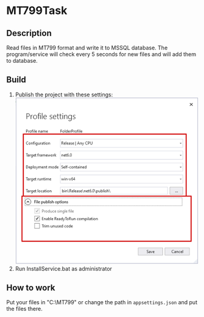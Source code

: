 # MT799Task

## Description

Read files in MT799 format and write it to MSSQL database.
The program/service will check every 5 seconds for new files and will add them to database.

## Build
1. Publish the project with these settings:
![alt text](images/settings.png)
2. Run InstallService.bat as administrator

## How to work
Put your files in "C:\MT799" or change the path in ``appsettings.json`` and put the files there.
